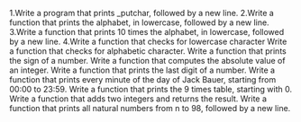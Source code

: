 1.Write a program that prints _putchar, followed by a new line.
2.Write a function that prints the alphabet, in lowercase, followed by a new line.
3.Write a function that prints 10 times the alphabet, in lowercase, followed by a new line.
4.Write a function that checks for lowercase character
Write a function that checks for alphabetic character.
Write a function that prints the sign of a number.
Write a function that computes the absolute value of an integer.
Write a function that prints the last digit of a number.
Write a function that prints every minute of the day of Jack Bauer, starting from 00:00 to 23:59.
Write a function that prints the 9 times table, starting with 0.
Write a function that adds two integers and returns the result.
Write a function that prints all natural numbers from n to 98, followed by a new line.
